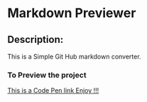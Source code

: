 # Markdown Previewer

## Description:
This is a Simple Git Hub markdown converter.  

### To Preview the project
[This is a Code Pen link Enjoy !!!](https://codepen.io/tdas4/full/Wzydxx/)
